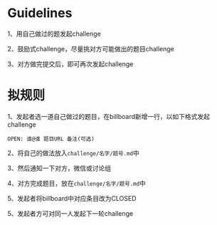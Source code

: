 # Guidelines

1、用自己做过的题发起challenge

2、鼓励式challenge，尽量挑对方可能做出的题目challenge

3、对方做完提交后，即可再次发起challenge

# 拟规则

1、发起者选一道自己做过的题目，在billboard新增一行，以如下格式发起challenge
```
OPEN: 谁@谁 题目URL 备注(可选)
```

2、将自己的做法放入`challenge/名字/题号.md`中

3、然后通知一下对方，微信或讨论组

4、对方完成题目，放在`challenge/名字/题号.md`中

5、发起者将billboard中对应条目改为CLOSED

5、发起者方可对同一人发起下一轮challenge
